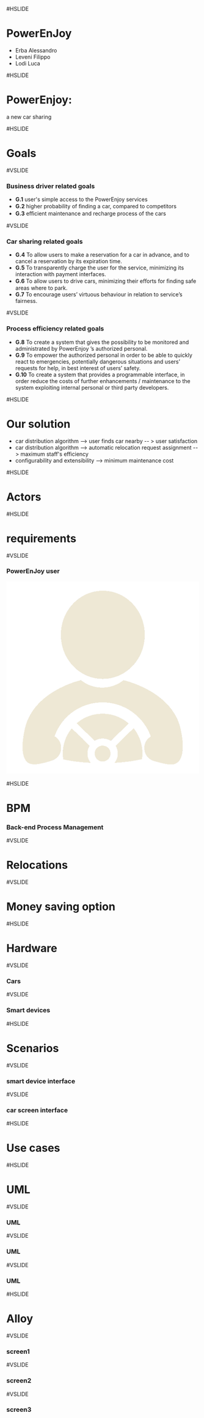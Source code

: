 #HSLIDE
# PowerEnJoy
- Erba Alessandro
- Leveni Filippo
- Lodi Luca

#HSLIDE
# PowerEnjoy:
a new car sharing

#HSLIDE
# Goals

#VSLIDE
### Business driver related goals
- **G.1** <span>user's simple access to the PowerEnjoy services</span>
- **G.2** <span>higher probability of ﬁnding a car, compared to competitors</span> <!-- .element: class="fragment" -->
- **G.3** <span>eﬃcient maintenance and recharge process of the cars</span> <!-- .element: class="fragment" -->

#VSLIDE
### Car sharing related goals
- **G.4** To allow users to make a reservation for a car in advance, and to cancel a reservation by its expiration time.
- **G.5** To transparently charge the user for the service, minimizing its interaction with payment interfaces. <!-- .element: class="fragment" -->
- **G.6** To allow users to drive cars, minimizing their eﬀorts for ﬁnding safe areas where to park. <!-- .element: class="fragment" -->
- **G.7** To encourage users’ virtuous behaviour in relation to service’s fairness.<!-- .element: class="fragment" -->

#VSLIDE
### Process efficiency related goals
- **G.8** To create a system that gives the possibility to be monitored and administrated by PowerEnjoy ’s authorized personal.
- **G.9** To empower the authorized personal in order to be able to quickly react to emergencies, potentially dangerous situations and users’ requests for help, in best interest of users’ safety. <!-- .element: class="fragment" -->
- **G.10** To create a system that provides a programmable interface, in order reduce the costs of further enhancements / maintenance to the system exploiting internal personal or third party developers. <!-- .element: class="fragment" -->

#HSLIDE
# Our solution
- car distribution algorithm --> user finds car nearby -- > user satisfaction
- car distribution algorithm --> automatic relocation request assignment --> maximum staff's efficiency
- configurability and extensibility --> minimum maintenance cost

#HSLIDE
# Actors

#HSLIDE
# requirements

#VSLIDE 
### PowerEnJoy user
![icon](presentation/powerenjoy_user.png)

#HSLIDE
# BPM
### Back-end Process Management

#VSLIDE 
# Relocations

#VSLIDE
# Money saving option

#HSLIDE
# Hardware

#VSLIDE
### Cars

#VSLIDE
### Smart devices

#HSLIDE
# Scenarios

#VSLIDE
### smart device interface

#VSLIDE
### car screen interface

#HSLIDE
# Use cases

#HSLIDE
# UML

#VSLIDE
### UML

#VSLIDE
### UML

#VSLIDE
### UML

#HSLIDE
# Alloy

#VSLIDE
### screen1
#VSLIDE
### screen2
#VSLIDE
### screen3
